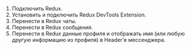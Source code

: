 1. Подключить Redux.
2. Установить и подключить Redux DevTools Extension.
3. Перенести в Redux чаты.
4. Перенести в Redux сообщения.
5. Перенести в Redux данные профиля и отображать имя (или любую другую информацию из профиля) в Header’е мессенджера.